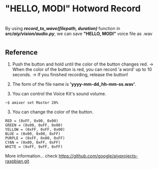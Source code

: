 # "HELLO, MODI" Hotword Record

#
By using ***record_to_wave(filepath, duration)*** function in ***src/aiy/vision/audio.py***, we can save **"HELLO, MODI"** voice file as .wav     
#

## Reference  

1. Push the button and hold until the color of the button changes red.
-> When the color of the button is red, you can record 'a word' up to 10 seconds.
-> If you finished recording, release the button!

1. The form of the file name is **'yyyy-mm-dd_hh-mm-ss.wav'**. 

2. You can control the Voice Kit's sound volume.
```
~$ amixer set Master 20%
```


3. You can change the color of the button. 

```
RED = (0xFF, 0x00, 0x00)    
GREEN = (0x00, 0xFF, 0x00)  
YELLOW = (0xFF, 0xFF, 0x00) 
BLUE = (0x00, 0x00, 0xFF)   
PURPLE = (0xFF, 0x00, 0xFF) 
CYAN = (0x00, 0xFF, 0xFF)   
WHITE = (0xFF, 0xFF, 0xFF)  
```

More information... check https://github.com/google/aiyprojects-raspbian.git





